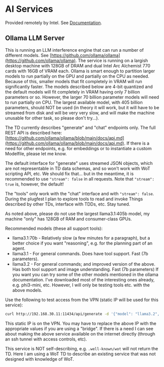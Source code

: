 # AI Services
Provided remotely by Intel.
See [Documentation](../Documentation/Intel/README.md).

## Ollama LLM Server
This is running an LLM interference engine that can run a number of different
models.  See [https://github.com/ollama/ollama](https://github.com/ollama/ollama).  The service is 
running on a largish desktop machine with 128GB of DRAM and dual Intel Arc Alchemist 770 cards with
16GB of VRAM each.  Ollama is smart enough to partition larger models to run partially
on the GPU and partially on the CPU as needed.  Because of this, smaller models
that fit completely in VRAM will run significantly faster.  The models described
below are 4-bit quantized and the default models will fit completely in VRAM
having only 7 billion parameters or so.  However, the larger 70 billion parameter
models will need to run partially on CPU.  The largest available model, with 405 billion parameters,
should NOT be used (in theory it will work, but it will have to be streamed from disk
and will be very very slow, and will make the machine unusable for other task, so please don't try...).

The TD currently describes "generate" and "chat" endpoints only.  The full
REST API is described here: [https://github.com/ollama/ollama/blob/main/docs/api.md](https://github.com/ollama/ollama/blob/main/docs/api.md).
If there is a need for other endpoints, e.g. for embeddings or to instantiate
a custom Modelfile, please let me know.

The default interface for "generate" uses streamed JSON objects, which are not
representable in TD data schemas, and so won't work with WoT scripting API, etc.
We should fix that... but in the meantime, it is recommended to use `"stream": false` 
in all requests.  Note that `"stream": true` is, however, the default!

The "tools" only work with the "chat" interface and with `"stream": false`.
During the plugfest I plan to explore tools to read and invoke Things described by
other TDs, interface with TDDs, etc.  Stay tuned.

As noted above, please do not use the largest llama3.1:405b model,
my machine "only" has 128GB of RAM and consumer-class GPUs.

Recommended models (these all support tools):
   - llama3.1:70b - Relatively slow (a few minutes for a paragraph), but
     a better choice if you want "reasoning", e.g. for the planning part
     of an agent.
   - llama3.1 - For general commands.  Does have tool support.  Fast (7b parameters).
   - llama3.2 - For general commands; and improved version of the above.  Has both tool
     support and image understanding.  Fast (7b parameters)
If you want you can try some of the other models mentioned in the ollama documentation.
I've downloaded most of the interesting ones already, e.g. phi3-mini, etc.  However, I
will only be testing tools etc. with the above models.

Use the following to test access from the VPN (static IP will be used for this service):
```sh
curl http://192.168.30.11:11434/api/generate -d '{"model": "llama3.2", "prompt": "Why is the sky blue?", "stream": false}'
```
This static IP is on the VPN.  You may have to replace the above IP with the appropriate values if you
are using a "bridge".   If there is a need I can see about making the above service available
on the internet directly (through an ssh tunnel with access controls, etc).

This service is NOT self-describing, e.g. `.well-known/wot` will not return the TD.
Here I am using a WoT TD to describe an existing service that was not designed with
knowledge of WoT.
